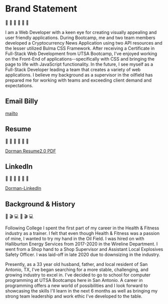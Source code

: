 # Brand Statement
🥳 🥳 🥳 🥳 🥳 🥳

I am a Web Developer with a keen eye for creating visually appealing and user friendly applications.  During Bootcamp, me and two team members developed a Cryptocurrency News Application using two API resources and the lesser utilized Bulma CSS Framework.  After receiving a Certificate in Full-Stack Web Development from UTSA Bootcamp, I’ve enjoyed working on the Front-End of applications--specifically with CSS and bringing the page to life with JavaScript functionality.  In the future, I see myself as a Full-Stack Developer leading a team that creates a variety of web applications.  I believe my background as a supervisor in the oilfield has prepared me for working with teams and exceeding client demand and expectations. 

## Email Billy

[mailto](mailto:b.d.dorman12@gmail.com)

## Resume
💼 💼 💼 💼 💼 💼

[Dorman Resume2.0 PDF](https://github.com/ChainRxn12/portfolio2.0/files/6697407/Dorman.Resume2.0.pdf)

## LinkedIn
🔗 🔗 🔗 🔗 🔗 🔗

[Dorman-LinkedIn](https://www.linkedin.com/in/billy-dorman-b51129205/ "Dorman-LinkedIn Home")


## Background & History
🎥 🎬 💻 🎥 🎬 💻

Following College I spent the first part of my career in the Health & Fitness industry as a trainer. I felt that even though Health & Fitness was a passion of mine, I wanted to try my hand in the Oil Field. I was hired on with Halliburton Energy Services from 2017-2020 in the Wireline Department. I went from a Shop hand to a Shop Supervisor and Assistant Local Explosives Safety Officer. I was laid-off in late 2020 due to downsizing in the industry.

Presently, as a 33 year old husband, father, and local resident of San Antonio, TX, I've began searching for a more stable, challenging, and growing industry to excel in. I've decided to go to school for computer programming at UTSA Bootcamps here in San Antonio. A career in programming offers a new world of possibilities and I look forward to showcasing the skills I'll learn in the next 6 months as well as bringing my strong team leadership and work ethic I've developed to the table.
<!---
ChainRxn12/ChainRxn12 is a ✨ special ✨ repository because its `README.md` (this file) appears on your GitHub profile.
You can click the Preview link to take a look at your changes.
--->

